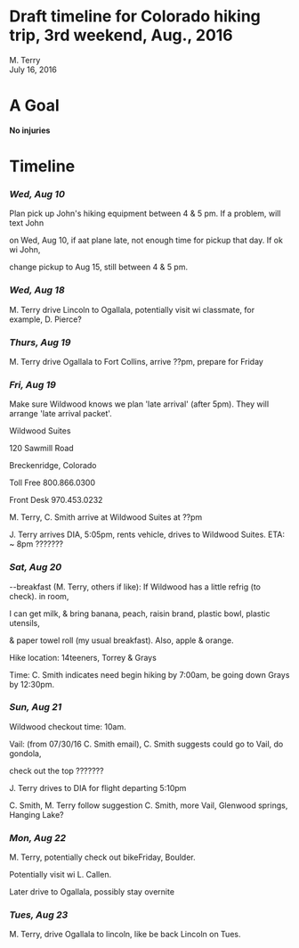 # Draft timeline for Colorado hiking trip, 3rd weekend, Aug., 2016
M. Terry  
July 16, 2016  



# A Goal

**No injuries**

# Timeline

### *Wed, Aug 10*

Plan pick up John's hiking equipment between 4 & 5 pm. If a problem, will text John 

on Wed, Aug 10, if aat plane late, not enough time for pickup that day. If ok wi John, 

change pickup to Aug 15, still between 4 & 5 pm.

### *Wed, Aug 18*

M. Terry drive Lincoln to Ogallala, potentially visit wi classmate, for example, D. Pierce?


### *Thurs, Aug 19*

M. Terry drive Ogallala to Fort Collins, arrive ??pm, prepare for Friday


### *Fri, Aug 19*

Make sure Wildwood knows we plan 'late arrival' (after 5pm). They will arrange 'late arrival packet'.

Wildwood Suites

120 Sawmill Road

Breckenridge, Colorado

Toll Free 800.866.0300

Front Desk 970.453.0232

M. Terry, C. Smith arrive at Wildwood Suites at ??pm

J. Terry arrives DIA, 5:05pm, rents vehicle, drives to Wildwood Suites. ETA: ~ 8pm ???????

### *Sat, Aug 20*

--breakfast (M. Terry, others if like): If Wildwood has a little refrig (to check). in room, 

I can get milk, & bring banana, peach, raisin brand, plastic bowl, plastic utensils, 

& paper towel roll (my usual breakfast). Also, apple & orange.


Hike location: 14teeners, Torrey & Grays

Time: C. Smith indicates need begin hiking by 7:00am, be going down Grays by 12:30pm.

### *Sun, Aug 21*

Wildwood checkout time: 10am.

Vail: (from 07/30/16 C. Smith email), C. Smith suggests could go to Vail, do gondola,

check out the top ???????

J. Terry drives to DIA for flight departing 5:10pm

C. Smith, M. Terry follow suggestion C. Smith, more Vail, Glenwood springs, Hanging Lake?

### *Mon, Aug 22*

M. Terry, potentially check out bikeFriday, Boulder.

Potentially visit wi L. Callen.

Later drive to Ogallala, possibly stay overnite

### *Tues, Aug 23*

M. Terry, drive Ogallala to lincoln, like be back Lincoln on Tues.


